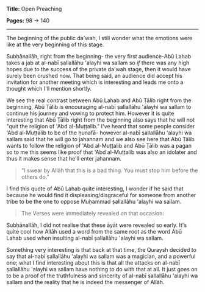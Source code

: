 **Title:** Open Preaching

**Pages:** 98 -> 140

---

The beginning of the public da'wah, I still wonder what the emotions were like at the very beginning  of this stage.

Subḥānallāh, right from the beginning- the very first audience-Abū Lahab takes a jab at al-nabī ṣallallāhu 'alayhi wa sallam so *if* there was any high hopes due to the success of the private da'wah stage, then it would have surely been crushed now. That being said, an audience did accept his invitation for another meeting which is interesting and leads me onto a thought which I'll mention shortly.

We see the real contrast between Abū Lahab and Abū Ṭālib right from the beginning, Abū Ṭālib is encouraging al-nabī ṣallallāhu 'alayhi wa sallam to continue his journey and vowing to protect him. However it is quite interesting that Abū Ṭālib right from the beginning also says that he will not "quit the religion of 'Abd al-Muṭṭalib." I've heard that some people consider 'Abd al-Muṭṭalib to be of the ḥunafā- however al-nabī ṣallallāhu 'alayhi wa sallam said that he will go to jahannam and we also see here that Abū Ṭālib wants to follow the religion of 'Abd al-Muṭṭalib and Abū Ṭālib was a pagan so to me this seems like proof that 'Abd al-Muṭṭalib was also an idolater and thus it makes sense that he'll enter jahannam.

> "I swear by Allâh that this is a bad thing. You must stop him before the others do."

I find this quote of Abū Lahab quite interesting, I wonder if he said that because he would find it displeasing/disgraceful for someone from another tribe to be the one to oppose Muḥammad ṣallallāhu 'alayhi wa sallam.

> The Verses were immediately revealed on that occasion:

Subḥānallāh, I did not realise that these āyāt were revealed so early. It's quite cool how Allāh used a word from the same root as the word Abū Lahab used when insulting al-nabī ṣallallāhu 'alayhi wa sallam.

Something very interesting is that back at that time, the Quraysh decided to say that al-nabī ṣallallāhu 'alayhi wa sallam was a magician, and a powerful one; what I find interesting about this is that all the attacks on al-nabī ṣallallāhu 'alayhi wa sallam have nothing to do with that at all. It just goes on to be a proof of the truthfulness and sincerity of al-nabī ṣallallāhu 'alayhi wa sallam and the reality that he is indeed the messenger of Allāh.
